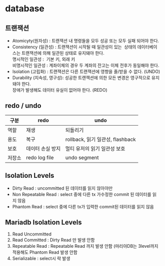# database


## 트랜잭션
* Atomicyty(원자성) : 트랜잭션 내 명령들을 모두 성공 또는 모두 실패 되어야 한다. 
* Consistency (일관성) : 트랜잭션이 시작될 때 일관성이 있는  상태의 데이터베이스는 트랜잭션에 의해 일관된 상태로 유지돼야 한다.    
명시적인 일관성 :  기본 키, 외래 키   
비명시적인 일관성 : 계좌이체의 경우 두 계좌의 잔고는 이체 전후가 동일해야 한다. 
* Isolation (고립화) : 트랜잭션은 다른 트랜잭션에 영향을 줄/받을 수 없다.  (UNDO)
* Durability (지속성, 영구성): 성공한 트랜잭션에 의한 모든 변경은 영구적으로 유지돼야 한다.   
                              장애가 발생해도 데이터 유실이 없어야 한다. (REDO)



## redo / undo
| 구분  | redo          | undo                        |
|-----|---------------|-----------------------------|
| 역할  | 재생            | 되돌리기                        |
| 용도  | 복구            | rollback, 읽기 일관성, flashback |
| 보호  | 데이터 손실 방지     | 멀티 유저의 읽기 일관성 보호            |
| 저장소 | redo log file | undo segment                |


## Isolation Levels 
* Dirty Read : uncommitted 된 데이터를 읽지 않아야만
* Non Repeatable Read : select 중에 다른 tx 가수정한 commit 된 데이터를 읽지 않음
* Phantom Read : select 중에 다른 tx가 입력한 commit된 데이터를 읽지 않음

## Mariadb Isolation Levels 
1. Read Uncommitted 
2. Read Committed : Dirty Read 만 발생 안함
3. Repeatable Read : Repeatable Read 까지 발생 안함 (마리아DB는 3level까지 적용해도 Phantom Read 발생 안함
4. Serializable : select시 락 발생
